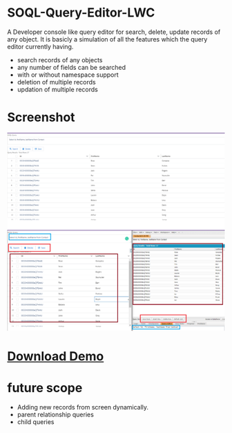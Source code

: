 # SOQL-Query-Editor-LWC

A Developer console like query editor for search, delete, update records of any object. It is basicly a simulation of all the features which the query editor currently having.

- search records of any objects
- any number of fields can be searched
- with or without namespace support
- deletion of multiple records
- updation of multiple records

# Screenshot
![screenshot](https://github.com/vimaltiwari2612/SOQL-Query-Editor-LWC/blob/main/1.PNG)
![screenshot](https://github.com/vimaltiwari2612/SOQL-Query-Editor-LWC/blob/main/2.PNG)

# [Download Demo](https://github.com/vimaltiwari2612/SOQL-Query-Editor-LWC/blob/main/demo.mp4?raw=true)


# future scope

- Adding new records from screen dynamically.
- parent relationship queries
- child queries
